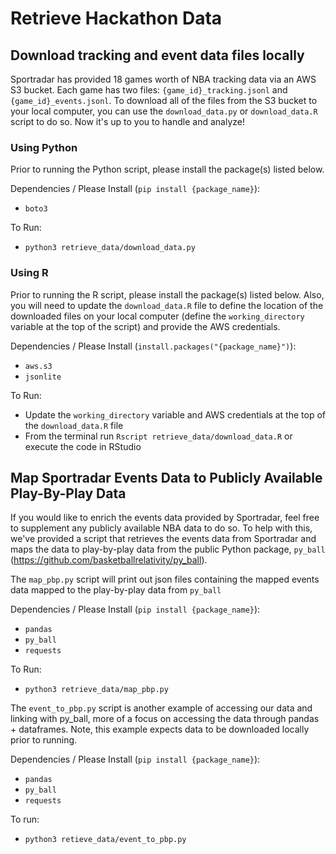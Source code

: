 # Retrieve Hackathon Data

## Download tracking and event data files locally 
Sportradar has provided 18 games worth of NBA tracking data via an AWS S3 bucket. Each game has two files: `{game_id}_tracking.jsonl` and `{game_id}_events.jsonl`. To download all of the files from the S3 bucket to your local computer, you can use the `download_data.py` or `download_data.R` script to do so. Now it's up to you to handle and analyze!

### Using Python
Prior to running the Python script, please install the package(s) listed below.

Dependencies / Please Install (`pip install {package_name}`):
- `boto3`

To Run:
- `python3 retrieve_data/download_data.py`

### Using R
Prior to running the R script, please install the package(s) listed below. Also, you will need to update the `download_data.R` file to define the location of the downloaded files on your local computer (define the `working_directory` variable at the top of the script) and provide the AWS credentials.

Dependencies / Please Install (`install.packages("{package_name}")`):
- `aws.s3`
- `jsonlite`

To Run:
- Update the `working_directory` variable and AWS credentials at the top of the `download_data.R` file
- From the terminal run `Rscript retrieve_data/download_data.R` or execute the code in RStudio


## Map Sportradar Events Data to Publicly Available Play-By-Play Data
If you would like to enrich the events data provided by Sportradar, feel free to supplement any publicly available NBA data to do so. To help with this, we've provided a script that retrieves the events data from Sportradar and maps the data to play-by-play data from the public Python package, `py_ball` (https://github.com/basketballrelativity/py_ball).

The `map_pbp.py` script will print out json files containing the mapped events data mapped to the play-by-play data from `py_ball`

Dependencies / Please Install (`pip install {package_name}`):
- `pandas`
- `py_ball`
- `requests`

To Run:
- `python3 retrieve_data/map_pbp.py`


The `event_to_pbp.py` script is another example of accessing our data and linking with py_ball, more of a focus on accessing the data through pandas + dataframes. 
Note, this example expects data to be downloaded locally prior to running. 

Dependencies / Please Install (`pip install {package_name}`):
- `pandas`
- `py_ball`
- `requests`

To run: 
- `python3 retieve_data/event_to_pbp.py`
